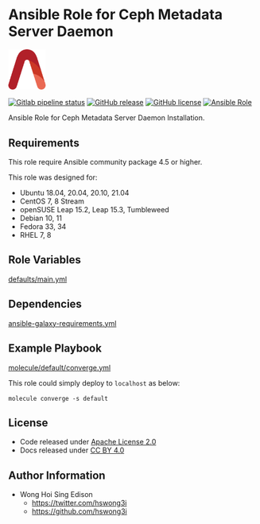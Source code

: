 # Ansible Role for Ceph Metadata Server Daemon

<img src="/alvistack.svg" width="75" alt="AlviStack">

[![Gitlab pipeline status](https://img.shields.io/gitlab/pipeline/alvistack/ansible-role-ceph_mds/master)](https://gitlab.com/alvistack/ansible-role-ceph_mds/-/pipelines)
[![GitHub release](https://img.shields.io/github/release/alvistack/ansible-role-ceph_mds.svg)](https://github.com/alvistack/ansible-role-ceph_mds/releases)
[![GitHub license](https://img.shields.io/github/license/alvistack/ansible-role-ceph_mds.svg)](https://github.com/alvistack/ansible-role-ceph_mds/blob/master/LICENSE)
[![Ansible Role](https://img.shields.io/badge/galaxy-alvistack.ceph_mds-blue.svg)](https://galaxy.ansible.com/alvistack/ceph_mds)

Ansible Role for Ceph Metadata Server Daemon Installation.

## Requirements

This role require Ansible community package 4.5 or higher.

This role was designed for:

  - Ubuntu 18.04, 20.04, 20.10, 21.04
  - CentOS 7, 8 Stream
  - openSUSE Leap 15.2, Leap 15.3, Tumbleweed
  - Debian 10, 11
  - Fedora 33, 34
  - RHEL 7, 8

## Role Variables

[defaults/main.yml](defaults/main.yml)

## Dependencies

[ansible-galaxy-requirements.yml](ansible-galaxy-requirements.yml)

## Example Playbook

[molecule/default/converge.yml](molecule/default/converge.yml)

This role could simply deploy to `localhost` as below:

    molecule converge -s default

## License

  - Code released under [Apache License 2.0](LICENSE)
  - Docs released under [CC BY 4.0](http://creativecommons.org/licenses/by/4.0/)

## Author Information

  - Wong Hoi Sing Edison
      - <https://twitter.com/hswong3i>
      - <https://github.com/hswong3i>
